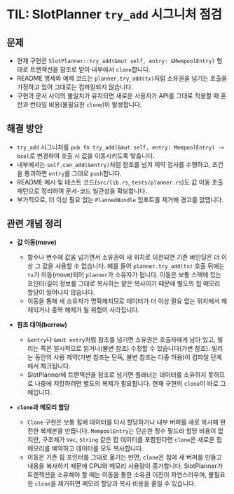 # TIL: SlotPlanner `try_add` 시그니처 점검

## 문제
- 현재 구현은 `SlotPlanner::try_add(&mut self, entry: &MempoolEntry)` 형태로 트랜잭션을 참조로 받아 내부에서 `clone`합니다.
- README 명세와 예제 코드는 `planner.try_add(tx)`처럼 소유권을 넘기는 호출을 가정하고 있어 그대로는 컴파일되지 않습니다.
- 구현과 문서 사이의 불일치가 유지되면 새로운 사용자가 API를 그대로 적용할 때 혼란과 런타임 비용(불필요한 `clone`)이 발생합니다.

## 해결 방안
- `try_add` 시그니처를 `pub fn try_add(&mut self, entry: MempoolEntry) -> bool`로 변경하여 호출 시 값을 이동시키도록 맞춥니다.
- 내부에서는 `self.can_add(&entry)`처럼 참조를 넘겨 제약 검사를 수행하고, 조건을 통과하면 `entry`를 그대로 `push`합니다.
- README 예시 및 테스트 코드(`src/lib.rs`, `tests/planner.rs`)도 값 이동 호출 패턴으로 정리하여 문서-코드 일관성을 확보합니다.
- 부가적으로, 더 이상 필요 없는 `PlannedBundle` 임포트를 제거해 경고를 없앱니다.

## 관련 개념 정리
- **값 이동(move)**  
  - 함수나 변수에 값을 넘기면서 소유권이 새 위치로 이전되면 기존 바인딩은 더 이상 그 값을 사용할 수 없습니다. 예를 들어 `planner.try_add(tx)` 호출 뒤에는 `tx`가 이동(move)되어 `planner`가 소유자가 됩니다. 이동은 보통 스택에 있는 포인터/길이 정보를 그대로 복사하는 얕은 복사이기 때문에 별도의 힙 메모리 할당이 일어나지 않습니다.
  - 이동을 통해 새 소유자가 명확해지므로 데이터가 더 이상 필요 없는 위치에서 해제되거나 중복 해제가 될 위험이 사라집니다.

- **참조 대여(borrow)**  
  - `&entry`나 `&mut entry`처럼 참조를 넘기면 소유권은 호출자에게 남아 있고, 빌리는 쪽은 일시적으로 읽거나(불변 참조) 수정할 수 있습니다(가변 참조). 빌리는 동안의 사용 제약(가변 참조는 단독, 불변 참조는 다중 허용)이 컴파일 단계에서 체크됩니다.
  - SlotPlanner에 트랜잭션을 참조로 넘기면 플래너는 데이터를 소유하지 못하므로 나중에 저장하려면 별도의 복제가 필요합니다. 현재 구현의 `clone`이 바로 그 예입니다.

- **`clone`과 메모리 할당**  
  - `Clone` 구현은 보통 힙에 데이터를 다시 할당하거나 내부 버퍼를 새로 복사해 완전한 복제본을 만듭니다. `MempoolEntry`는 단순한 정수 필드라 할당 비용이 없지만, 구조체가 `Vec`, `String` 같은 힙 데이터를 포함한다면 `clone`은 새로운 힙 메모리를 예약하고 데이터를 모두 복사합니다.
  - 이동은 기존 힙 포인터를 그대로 옮기는 반면, `clone`은 힙에 새 버퍼를 만들고 내용을 복사하기 때문에 CPU와 메모리 사용량이 증가합니다. SlotPlanner가 트랜잭션을 소유해야 할 때는 이동을 통한 소유권 이전이 자연스러우며, 불필요한 `clone`을 제거하면 메모리 할당과 복사 비용을 줄일 수 있습니다.
